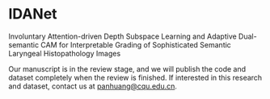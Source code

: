 # IDANet
Involuntary Attention-driven Depth Subspace Learning and Adaptive Dual-semantic CAM for Interpretable Grading of Sophisticated Semantic Laryngeal Histopathology Images

Our manuscript is in the review stage, and we will publish the code and dataset completely when the review is finished. If interested in this research and dataset, contact us at panhuang@cqu.edu.cn.
